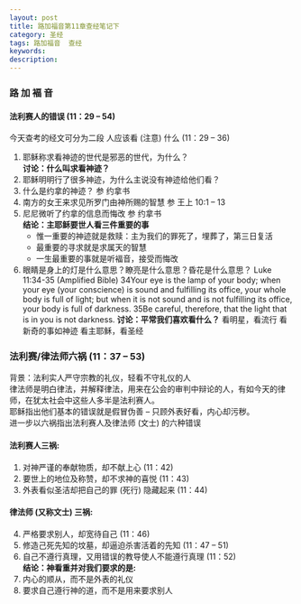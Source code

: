 ```yaml
---
layout: post
title: 路加福音第11章查经笔记下
category: 圣经
tags: 路加福音  查经
keywords: 
description: 
---
```


### 路 加 褔 音

#### 法利赛人的错误 (11：29 – 54)
     
今天查考的经文可分为二段
人应该看 (注意) 什么 (11：29 – 36)
1. 耶稣称求看神迹的世代是邪恶的世代，为什么？     
  **讨论：什么叫求看神迹？**    
2.	耶稣明明行了很多神迹，为什么主说没有神迹给他们看？     
3.	什么是约拿的神迹？ 参 约拿书      
4.	南方的女王来求见所罗门由神所赐的智慧 参 王上 10:1 – 13     
5.	尼尼微听了约拿的信息而悔改 参 约拿书     
 **结论：主耶稣要世人看三件重要的事**      
    - 惟一重要的神迹就是救赎：主为我们的罪死了，埋葬了，第三日复活
    - 最重要的寻求就是求属天的智慧
    - 一生最重要的事就是听褔音，接受而悔改
6.	眼睛是身上的灯是什么意思？瞭亮是什么意思？昏花是什么意思？
Luke 11:34-35 (Amplified Bible)
34Your eye is the lamp of your body; when your eye (your conscience) is sound and fulfilling its office, your whole body is full of light; but when it is not sound and is not fulfilling its office, your body is full of darkness. 
    	35Be careful, therefore, that the light that is in you is not darkness. 
	**讨论：平常我们喜欢看什么？**
		看明星，看流行
		看新奇的事如神迹
		看主耶稣，看圣经          
        
        
### 法利赛/律法师六祸 (11：37 – 53)       

背景：法利实人严守宗教的礼仪，轻看不守礼仪的人         
	律法师是明白律法，并解释律法，用来在公会的审判中辩论的人，有如今天的律师，在犹太社会中这些人多半是法利赛人。       
	耶稣指出他们基本的错误就是假冒伪善 – 只顾外表好看，内心却污秽。          
	进一步以六祸指出法利赛人及律法师 (文士) 的六种错误    
#### 法利赛人三祸:    
1.	对神严谨的奉献物质，却不献上心 (11：42)      
2.	要世上的地位及称赞，却不求神的喜悦 (11：43)      
3.	外表看似圣洁却把自己的罪 (死行) 隐藏起来 (11：44)      
#### 律法师 (又称文士) 三祸:      
4.	严格要求别人，却宽待自己 (11：46)      
5.	修造己死先知的坟墓，却逼迫杀害活着的先知 (11：47 – 51)      
6.	自己不遵行真理，又用错误的教导使人不能遵行真理 (11：52)     
**结论：神看重并对我们要求的是:**      
1.	内心的顺从，而不是外表的礼仪
2.	要求自己遵行神的道，而不是用来要求别人
